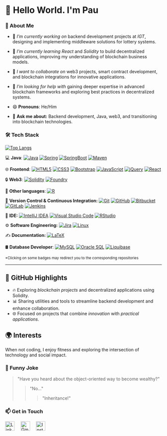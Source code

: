 # 👋 Hello World. I'm Pau

### 🌟 About Me   
 - 💼 *I’m currently working on* backend development projects at *IGT*, designing and implementing middleware solutions for lottery systems.
 
- 🌱 *I’m currently learning* *React* and *Solidity* to build decentralized applications, improving my understanding of blockchain business models. 

- 👯 *I want to collaborate on* web3 projects, smart contract development, and blockchain integrations for innovative applications.

- 🤔 *I’m looking for help with* gaining deeper expertise in advanced blockchain frameworks and exploring best practices in decentralized systems.
  
- 😄 **Pronouns**: He/Him

- 💬 **Ask me about:** Backend development, Java, web3, and transitioning into blockchain technologies.


### 🛠 Tech Stack 

[![Top Langs](https://github-readme-stats.vercel.app/api/top-langs/?username=pautib&layout=compact&langs_count=8)](https://github.com/pautib)
<!-- ![pautib's GitHub stats](https://github-readme-stats.vercel.app/api?username=pautib&count_private=true&show_icons=true&theme=merko) -->

💻 __Java__:
  [![Java](https://img.shields.io/badge/Java-orange?style=flat&logo=java&logoColor=white&link=https://github.com/pautib/HumanResources)](https://github.com/pautib/HumanResources)
  [![Spring](https://img.shields.io/badge/-Spring-lightgray?style=flat&logo=spring&link=https://github.com/pautib/HumanResources)](https://github.com/pautib/HumanResources)
  [![SpringBoot](https://img.shields.io/badge/-Spring_Boot-black?style=flat&logo=springboot)]()
  [![Maven](https://img.shields.io/badge/Maven-C71A36?style=flat&logo=apache-maven&link=https://github.com/pautib/HumanResources)](https://github.com/pautib/HumanResources)
  <!-- [![REST-API](https://img.shields.io/badge/REST-API-lightblue?style=flat&logo=rest-api&link=https://github.com/pautib/HumanResources)](https://github.com/pautib/HumanResources)
  [![JSON](https://img.shields.io/badge/-JSON-lightgray?style=flat&logo=json)]()
-->

🌐 __Frontend__:
  [![HTML5](https://img.shields.io/badge/-HTML5-E34F26?style=flat&logo=html5&logoColor=white&link=https://github.com/pautib/Pokemon-NFT-React)](https://github.com/pautib/Pokemon-NFT-React)
  [![CSS3](https://img.shields.io/badge/-CSS3-1572B6?style=flat&logo=css3&link=https://github.com/pautib/Pokemon-NFT-React)](https://github.com/pautib/Pokemon-NFT-React)
  [![Bootstrap](https://img.shields.io/badge/-Bootstrap-purple?style=flat&logo=bootstrap&logoColor=white&link=https://github.com/pautib/Pokemon-NFT-React)](https://github.com/pautib/Pokemon-NFT-React)
  [![JavaScript](https://img.shields.io/badge/-JavaScript-black?style=flat&logo=javascript&link=https://github.com/pautib/Pokemon-NFT-React)](https://github.com/pautib/Pokemon-NFT-React)
  [![jQuery](https://img.shields.io/badge/jQuery-yellow?style=flat&logo=jQuery&logoColor=white&link=https://github.com/pautib/Pokemon-NFT-React)](https://github.com/pautib/Pokemon-NFT-React)
  [![React](https://shields.io/badge/react-black?style=flat&logo=react&link=https://github.com/pautib/Pokemon-NFT-React)](https://github.com/pautib/Pokemon-NFT-React)

🔒 __Web3__:
  [![Solidity](https://img.shields.io/badge/Solidity-%5E0.8.7-red?logo=ethereum&link=https://github.com/pautib/foundry-pokemon-nft)](https://github.com/pautib/foundry-pokemon-nft)
  [![Foundry](https://img.shields.io/badge/Foundry-^0.8.0-black?logo=ethereum&logoColor=white&link=https://github.com/pautib/foundry-pokemon-nft)](https://github.com/pautib/foundry-pokemon-nft)

📝 __Other languages__:
  [![R](https://img.shields.io/badge/-R-blue?style=flat&logo=R&logoColor=white&link=https://github.com/pautib/ouch)](https://github.com/pautib/ouch)
  <!-- [![Python](https://img.shields.io/badge/-Python-black?style=flat&logo=python)]() -->
 
🔄 __Version Control & Continuous Integration:__
[![Git](https://img.shields.io/badge/-Git-black?style=flat&logo=git)]() 
[![GitHub](https://img.shields.io/badge/-GitHub-181717?style=flat&logo=github&link=https://github.com/pautib)](https://github.com/pautib)
[![Bitbucket](https://img.shields.io/badge/-Bitbucket-blue?style=flat&logo=bitbucket)]()
[![GitLab](https://img.shields.io/badge/gitlab-blue?style=flat&logo=gitlab)]()
[![Jenkins](https://img.shields.io/badge/Jenkins-gray?style=flat&logo=jenkins)]()

🔧 __IDE:__
[![IntelliJ IDEA](https://img.shields.io/badge/-red?style=flat&logo=IntelliJ-IDEA&logoColor=white)]()
[![Visual Studio Code](https://img.shields.io/badge/VS%20Code-007ACC?logo=visualstudiocode&logoColor=fff&style=plastic)]()
[![RStudio](https://img.shields.io/badge/RStudio-blue?style=plastic&logo=r)]()
<!-- [![Eclipse IDE](https://img.shields.io/badge/-darkblue?style=flat&logo=Eclipse-IDE&logoColor=white)]() -->
<!-- [![NetBeans IDE](https://img.shields.io/badge/-1B6AC6?style=flat&logo=Apache-NetBeans-IDE&logoColor=white)]() -->
 <!--[![Docker](https://img.shields.io/badge/-2496ED?style=flat&logo=Docker&logoColor=white)]() -->

⚙️ __Software Engineering:__
[![Jira](https://img.shields.io/badge/-Jira-0052CC?style=flat&logo=jira&logoColor=white)]()
[![Linux](https://img.shields.io/badge/Linux-FCC624?style=flat&logo=linux&logoColor=black)]()

✍️ __Documentation:__
[![LaTeX](https://img.shields.io/badge/-LaTeX-008080?style=flat&logo=latex&logoColor=white&link=https://github.com/pautib/CV_English)](https://github.com/pautib/CV_English)

🛢 __Database Developer__:
  [![MySQL](https://img.shields.io/badge/MySQL-4479A1?style=flat&logo=mysql&logoColor=white)]()
  [![Oracle SQL](https://img.shields.io/badge/-OracleSQL-C0C0C0?logo=Oracle&logoColor=F80000)]()
  [![Liquibase](https://img.shields.io/badge/-Liquibase-2962FF?style=flat&logo=liquibase&logoColor=white)]()

<sup>*Clicking on some badges may redirect you to the corresponding repositories</sup>

---
<!--
### 👀 Active Repo
[![ReadMe Card](https://github-readme-stats.vercel.app/api/pin/?username=Quananhle&repo=Data-Structure-and-Algorithms&theme=radical "AData-Structure-and-Algorithms")](https://github.com/Quananhle/Data-Structure-and-Algorithms)
[![ReadMe Card](https://github-readme-stats.vercel.app/api/pin/?username=Quananhle&repo=OOP-and-Android-App-Development&theme=highcontrast "Android-Applications-Development")](https://github.com/Quananhle/OOP-and-Android-App-Development)
-->
<!--
### 🏆 Github Status
![Top Used Language](https://github-readme-stats.vercel.app/api/top-langs/?username=pautib&show_icons=true&theme=tokyonight&hide_border=true)
![My Github Status](https://github-readme-stats.vercel.app/api?username=pautib&show_icons=true&theme=shades-of-purple&hide_border=true)
-->
 
## 🚀 GitHub Highlights  
- 🔥 Exploring *blockchain projects* and decentralized applications using Solidity.  
- 📊 Sharing utilities and tools to streamline backend development and enhance collaboration.  
- 🌐 Focused on projects that combine *innovation* with *practical applications*.  

## 🌍 Interests  
When not coding, I enjoy fitness and exploring the intersection of technology and social impact.

### :volcano: Funny Joke

> "Have you heard about the object-oriented way to become wealthy?"
>> "No..."
>>> "Inheritance!"


### 📫 Get in Touch  
<!--Feel free to explore my repositories or connect with me on [LinkedIn](https://www.linkedin.com/in/pau-torres-i-bravo). -->
<a href="https://www.linkedin.com/in/pautib/"><img src="https://www.vectorlogo.zone/logos/linkedin/linkedin-icon.svg" width="30px" alt="LinkedIn"></a>
&nbsp; &nbsp;
<a href="mailto:entimos34@gmail.com"><img src="https://www.vectorlogo.zone/logos/gmail/gmail-icon.svg" width="30px" alt="Gmail"></a> 
&nbsp; &nbsp;
<a href="https://www.instagram.com/pautib/"><img src="https://www.vectorlogo.zone/logos/instagram/instagram-icon.svg" width="30px" alt="Instagram"></a> 
&nbsp; &nbsp;


